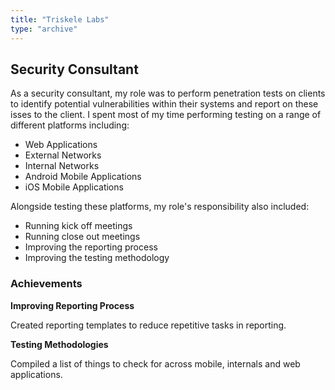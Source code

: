 ```yaml
---
title: "Triskele Labs"
type: "archive"
---
```


## Security Consultant

As a security consultant, my role was to perform penetration tests on clients to identify potential vulnerabilities within their systems and report on these isses to the client. I spent most of my time performing testing on a range of different platforms including:

- Web Applications
- External Networks
- Internal Networks
- Android Mobile Applications
- iOS Mobile Applications

Alongside testing these platforms, my role's responsibility also included:

- Running kick off meetings
- Running close out meetings
- Improving the reporting process
- Improving the testing methodology

### Achievements

**Improving Reporting Process**

Created reporting templates to reduce repetitive tasks in reporting.

**Testing Methodologies**

Compiled a list of things to check for across mobile, internals and web applications.

